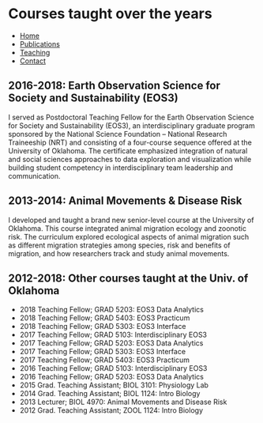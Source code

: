 # Courses taught over the years

* [Home](https://acontina.github.io/Research)
* [Publications](https://acontina.github.io/Publications)
* [Teaching](https://acontina.github.io/Teaching)
* [Contact](https://acontina.github.io/contact)

## 2016-2018: Earth Observation Science for Society and Sustainability (EOS3) 
I served as Postdoctoral Teaching Fellow for the Earth Observation Science for Society and Sustainability (EOS3), an interdisciplinary graduate program sponsored by the National Science Foundation – National Research Traineeship (NRT) and consisting of a four-course sequence offered at the University of Oklahoma. The certificate emphasized integration of natural and social sciences approaches to data exploration and visualization while building student competency in interdisciplinary team leadership and communication. 

## 2013-2014: Animal Movements & Disease Risk
I developed and taught a brand new senior-level course at the University of Oklahoma. This course integrated animal migration ecology and zoonotic risk. The curriculum explored ecological aspects of animal migration such as different migration strategies among species, risk and benefits of migration, and how researchers track and study animal movements.
 
## 2012-2018: Other courses taught at the Univ. of Oklahoma
* 2018 Teaching Fellow; GRAD 5203: EOS3 Data Analytics
* 2018 Teaching Fellow; GRAD 5403: EOS3 Practicum
* 2018 Teaching Fellow; GRAD 5303: EOS3 Interface
* 2017 Teaching Fellow; GRAD 5103: Interdisciplinary EOS3
* 2017 Teaching Fellow; GRAD 5203: EOS3 Data Analytics
* 2017 Teaching Fellow; GRAD 5303: EOS3 Interface
* 2017 Teaching Fellow; GRAD 5403: EOS3 Practicum
* 2016 Teaching Fellow; GRAD 5103: Interdisciplinary EOS3
* 2016 Teaching Fellow; GRAD 5203: EOS3 Data Analytics
* 2015 Grad. Teaching Assistant; BIOL 3101: Physiology Lab
* 2014 Grad. Teaching Assistant; BIOL 1124: Intro Biology
* 2013 Lecturer; BIOL 4970: Animal Movements and Disease Risk
* 2012 Grad. Teaching Assistant; ZOOL 1124: Intro Biology
